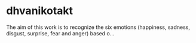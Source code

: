 # dhvanikotakt
The aim of this work is to recognize the six emotions (happiness, sadness, disgust, surprise, fear and anger) based o…
